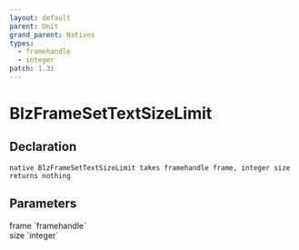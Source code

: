 ```yaml
---
layout: default
parent: Unit
grand_parent: Natives
types:
  - framehandle
  - integer
patch: 1.31
---
```


# BlzFrameSetTextSizeLimit

## Declaration

```
native BlzFrameSetTextSizeLimit takes framehandle frame, integer size returns nothing
```

## Parameters
<dl>
  <dt>frame `framehandle`</dt>
  <dd></dd>

  <dt>size `integer`</dt>
  <dd></dd>
</dl>